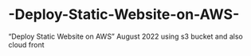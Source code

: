 # -Deploy-Static-Website-on-AWS-
“Deploy Static Website on AWS” August 2022 using s3 bucket and also cloud front 
